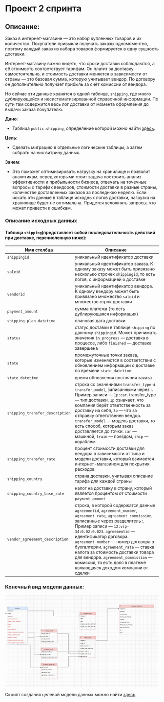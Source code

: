 # Проект 2 спринта

## Описание:
Заказ в интернет-магазине — это набор купленных товаров и их количество. Покупатели привыкли получать заказы одномоментно, поэтому каждый заказ из набора товаров формируется в одну сущность доставки.

Интернет-магазину важно видеть, что сроки доставки соблюдаются, а её стоимость соответствует тарифам. Он платит за доставку самостоятельно, и стоимость доставки меняется в зависимости от страны — это базовая сумма, которую учитывает вендор. По договору он дополнительно получает прибыль за счёт комиссии от вендора.

Но сейчас эти данные хранятся в одной таблице, `shipping`, где много дублирующейся и несистематизированной справочной информации. По сути там содержится весь лог доставки от момента оформления до выдачи заказа покупателю.

**Дано**: 
- Таблица `public.shipping`, определение которой можно найти [здесь](./scripts/init.sql).

**Цель**:
- Сделать миграцию в отдельные логические таблицы, а затем собрать на них витрину данных.
  
**Зачем**:
- Это поможет оптимизировать нагрузку на хранилище и позволит аналитикам, перед которыми стоит задача построить анализ эффективности и прибыльности бизнеса, отвечать на точечные вопросы о тарифах вендоров, стоимости доставки в разные страны, количестве доставленных заказов за последнюю неделю. 
  Если искать эти данные в таблице исходных логов доставки, нагрузка на хранилище будет не оптимальна. Придется усложнять запросы, что может привести к ошибкам.
  

### Описание исходных данных

#### Таблица `shipping`(представляет собой последовательность действий при доставке, перечисленную ниже):

Имя столбца | Описание 
--- | ---
`shippingid` | уникальный идентификатор доставки
`saleid` | уникальный идентификатор заказа. К одному заказу может быть привязано несколько строчек `shippingid`, то есть логов, с информацией о доставке
`vendorid` | уникальный идентификатор вендора. К одному вендору может быть привязано множество `saleid` и множество строк доставки
`payment_amount` | сумма платежа (то есть дублирующаяся информация)
`shipping_plan_datetime` | плановая дата доставки
`status` | статус доставки в таблице `shipping` по данному `shippingid`. Может принимать значения `in_progress` — доставка в процессе, либо `finished` — доставка завершена
`state` | промежуточные точки заказа, которые изменяются в соответствии с обновлением информации о доставке по времени `state_datetime`
`state_datetime` | время обновления состояния заказа
`shipping_transfer_description` | строка со значениями `transfer_type` и `transfer_model`, записанными через :. Пример записи — `1p:car`. transfer_type — тип доставки.  `1p` означает, что компания берёт ответственность за доставку на себя, `3p` — что за отправку ответственен вендор. `transfer_model` — модель доставки, то есть способ, которым заказ доставляется до точки: `car` — машиной, `train` — поездом, `ship` — кораблем
`shipping_transfer_rate` | процент стоимости доставки для вендора в зависимости от типа и модели доставки, который взимается интернет-магазином для покрытия расходов
`shipping_country` | страна доставки, учитывая описание тарифа для каждой страны
`shipping_country_base_rate` | налог на доставку в страну, который является процентом от стоимости `payment_amount`
`vendor_agreement_description` | строка, в которой содержатся данные `agreementid`, `agreement_number`, `agreement_rate`, `agreement_commission`, записанные через разделитель :. Пример записи — `12:vsp-34:0.02:0.023`. `agreementid` — идентификатор договора. `agreement_number` — номер договора в бухгалтерии. `agreement_rate` — ставка налога за стоимость доставки товара для вендора. `agreement_commission` — комиссия, то есть доля в платеже являющаяся доходом компании от сделки

  
### Конечный вид модели данных:

![Final Data Model](./images/final_data_model.jpg)

Скрипт создания целевой модели данных можно найти [здесь](./scripts/new_data_model.sql).

